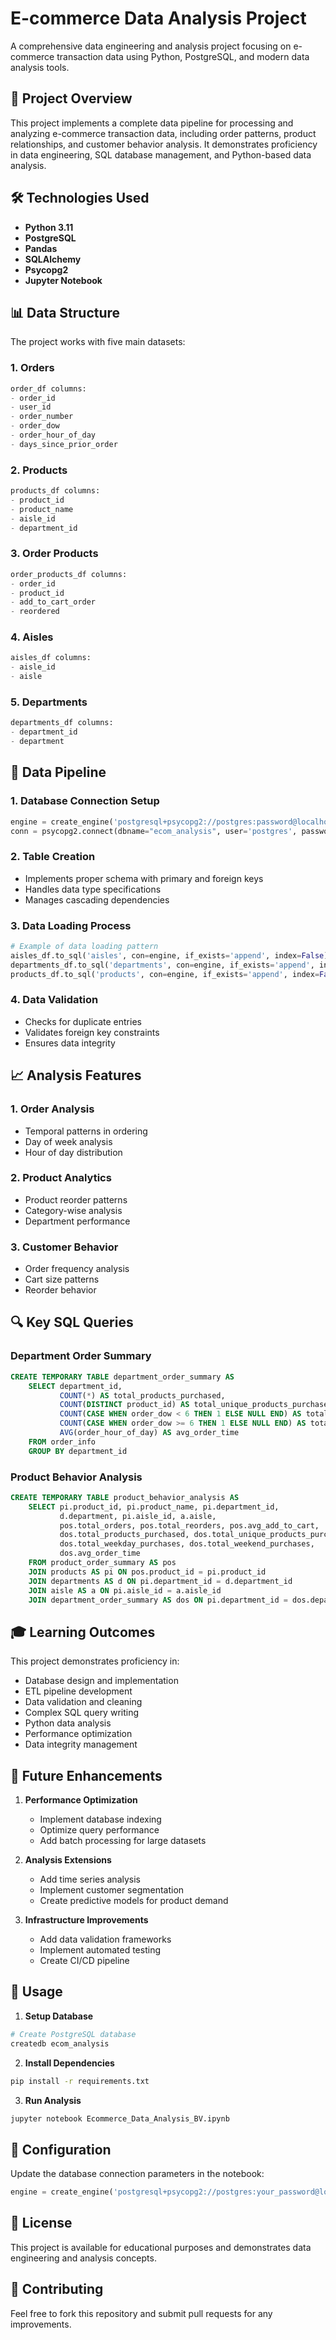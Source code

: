 # E-commerce Data Analysis Project

A comprehensive data engineering and analysis project focusing on e-commerce transaction data using Python, PostgreSQL, and modern data analysis tools.

## 🎯 Project Overview

This project implements a complete data pipeline for processing and analyzing e-commerce transaction data, including order patterns, product relationships, and customer behavior analysis. It demonstrates proficiency in data engineering, SQL database management, and Python-based data analysis.

## 🛠️ Technologies Used

- **Python 3.11**
- **PostgreSQL**
- **Pandas**
- **SQLAlchemy**
- **Psycopg2**
- **Jupyter Notebook**

## 📊 Data Structure

The project works with five main datasets:

### 1. Orders
```python
order_df columns:
- order_id
- user_id
- order_number
- order_dow
- order_hour_of_day
- days_since_prior_order
```

### 2. Products
```python
products_df columns:
- product_id
- product_name
- aisle_id
- department_id
```

### 3. Order Products
```python
order_products_df columns:
- order_id
- product_id
- add_to_cart_order
- reordered
```

### 4. Aisles
```python
aisles_df columns:
- aisle_id
- aisle
```

### 5. Departments
```python
departments_df columns:
- department_id
- department
```

## 🔄 Data Pipeline

### 1. Database Connection Setup
```python
engine = create_engine('postgresql+psycopg2://postgres:password@localhost/ecom_analysis')
conn = psycopg2.connect(dbname="ecom_analysis", user='postgres', password='password', port='5432')
```

### 2. Table Creation
- Implements proper schema with primary and foreign keys
- Handles data type specifications
- Manages cascading dependencies

### 3. Data Loading Process
```python
# Example of data loading pattern
aisles_df.to_sql('aisles', con=engine, if_exists='append', index=False)
departments_df.to_sql('departments', con=engine, if_exists='append', index=False)
products_df.to_sql('products', con=engine, if_exists='append', index=False)
```

### 4. Data Validation
- Checks for duplicate entries
- Validates foreign key constraints
- Ensures data integrity

## 📈 Analysis Features

### 1. Order Analysis
- Temporal patterns in ordering
- Day of week analysis
- Hour of day distribution

### 2. Product Analytics
- Product reorder patterns
- Category-wise analysis
- Department performance

### 3. Customer Behavior
- Order frequency analysis
- Cart size patterns
- Reorder behavior

## 🔍 Key SQL Queries

### Department Order Summary
```sql
CREATE TEMPORARY TABLE department_order_summary AS
    SELECT department_id, 
           COUNT(*) AS total_products_purchased,
           COUNT(DISTINCT product_id) AS total_unique_products_purchased,
           COUNT(CASE WHEN order_dow < 6 THEN 1 ELSE NULL END) AS total_weekday_purchases,
           COUNT(CASE WHEN order_dow >= 6 THEN 1 ELSE NULL END) AS total_weekend_purchases,
           AVG(order_hour_of_day) AS avg_order_time
    FROM order_info
    GROUP BY department_id
```

### Product Behavior Analysis
```sql
CREATE TEMPORARY TABLE product_behavior_analysis AS
    SELECT pi.product_id, pi.product_name, pi.department_id, 
           d.department, pi.aisle_id, a.aisle,
           pos.total_orders, pos.total_reorders, pos.avg_add_to_cart,
           dos.total_products_purchased, dos.total_unique_products_purchased,
           dos.total_weekday_purchases, dos.total_weekend_purchases, 
           dos.avg_order_time
    FROM product_order_summary AS pos
    JOIN products AS pi ON pos.product_id = pi.product_id
    JOIN departments AS d ON pi.department_id = d.department_id
    JOIN aisle AS a ON pi.aisle_id = a.aisle_id
    JOIN department_order_summary AS dos ON pi.department_id = dos.department_id
```

## 🎓 Learning Outcomes

This project demonstrates proficiency in:
- Database design and implementation
- ETL pipeline development
- Data validation and cleaning
- Complex SQL query writing
- Python data analysis
- Performance optimization
- Data integrity management

## 🚀 Future Enhancements

1. **Performance Optimization**
   - Implement database indexing
   - Optimize query performance
   - Add batch processing for large datasets

2. **Analysis Extensions**
   - Add time series analysis
   - Implement customer segmentation
   - Create predictive models for product demand

3. **Infrastructure Improvements**
   - Add data validation frameworks
   - Implement automated testing
   - Create CI/CD pipeline

## 📝 Usage

1. **Setup Database**
```bash
# Create PostgreSQL database
createdb ecom_analysis
```

2. **Install Dependencies**
```bash
pip install -r requirements.txt
```

3. **Run Analysis**
```bash
jupyter notebook Ecommerce_Data_Analysis_BV.ipynb
```

## 🔧 Configuration

Update the database connection parameters in the notebook:
```python
engine = create_engine('postgresql+psycopg2://postgres:your_password@localhost/ecom_analysis')
```

## 📄 License
This project is available for educational purposes and demonstrates data engineering and analysis concepts.

## 👥 Contributing
Feel free to fork this repository and submit pull requests for any improvements.
